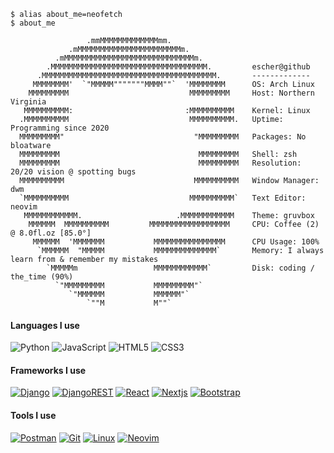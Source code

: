 <span style="font-size:14px">

```
$ alias about_me=neofetch
$ about_me

                 .mmMMMMMMMMMMMMMmm.                   
             .mMMMMMMMMMMMMMMMMMMMMMMMm.               
          .mMMMMMMMMMMMMMMMMMMMMMMMMMMMMMm.
        .MMMMMMMMMMMMMMMMMMMMMMMMMMMMMMMMMMM.         escher@github
      .MMMMMMMMMMMMMMMMMMMMMMMMMMMMMMMMMMMMMMM.       -------------
     MMMMMMMM'  `"MMMMM"""""""MMMM""`  'MMMMMMMM      OS: Arch Linux
    MMMMMMMMM                           MMMMMMMMM     Host: Northern Virginia
   MMMMMMMMMM:                         :MMMMMMMMMM    Kernel: Linux
  .MMMMMMMMMM                           MMMMMMMMMM.   Uptime: Programming since 2020
  MMMMMMMMM"                             "MMMMMMMMM   Packages: No bloatware
  MMMMMMMMM                               MMMMMMMMM   Shell: zsh
  MMMMMMMMM                               MMMMMMMMM   Resolution: 20/20 vision @ spotting bugs
  MMMMMMMMMM                             MMMMMMMMMM   Window Manager: dwm
  `MMMMMMMMMM                           MMMMMMMMMM`   Text Editor: neovim
   MMMMMMMMMMMM.                     .MMMMMMMMMMMM    Theme: gruvbox
    MMMMMM  MMMMMMMMMM         MMMMMMMMMMMMMMMMMM     CPU: Coffee (2) @ 8.0fl.oz [85.0°]
     MMMMMM  'MMMMMMM           MMMMMMMMMMMMMMMM      CPU Usage: 100%
      `MMMMMM  "MMMMM           MMMMMMMMMMMMMM`       Memory: I always learn from & remember my mistakes
        `MMMMMm                 MMMMMMMMMMMM`         Disk: coding / the_time (90%)
          `"MMMMMMMMM           MMMMMMMMM"`
             `"MMMMMM           MMMMMM"`           
                 `""M           M""`

```

#### Languages I use
![Python]
![JavaScript]
![HTML5]
![CSS3]

#### Frameworks I use
[![Django][Django]][Django-url]
[![DjangoREST][DjangoREST]][DjangoREST-url]
[![React][React]][React-url]
[![Nextjs][Nextjs]][Nextjs-url]
[![Bootstrap][Bootstrap]][Bootstrap-url]

#### Tools I use
[![Postman][Postman]][Postman-url]
[![Git][Git]][Git-url]
[![Linux][Linux]][Linux-url]
[![Neovim][Neovim]][Neovim-url]

[Python]: https://img.shields.io/badge/python-3670A0?style=for-the-badge&logo=python&logoColor=ffdd54
[JavaScript]: https://img.shields.io/badge/javascript-%23323330.svg?style=for-the-badge&logo=javascript&logoColor=%23F7DF1E
[HTML5]: https://img.shields.io/badge/html5-%23E34F26.svg?style=for-the-badge&logo=html5&logoColor=white
[CSS3]: https://img.shields.io/badge/css3-%231572B6.svg?style=for-the-badge&logo=css3&logoColor=white
[Shell Script]: https://img.shields.io/badge/shell_script-%23121011.svg?style=for-the-badge&logo=gnu-bash&logoColor=white

[Django]: https://img.shields.io/badge/django-%23092E20.svg?style=for-the-badge&logo=django&logoColor=white
[Django-url]: https://www.djangoproject.com/
[DjangoREST]: https://img.shields.io/badge/DJANGO-REST-ff1709?style=for-the-badge&logo=django&logoColor=white&color=ff1709&labelColor=gray
[DjangoREST-url]: https://www.django-rest-framework.org/
[React]: https://img.shields.io/badge/react-%2320232a.svg?style=for-the-badge&logo=react&logoColor=%2361DAFB
[React-url]: https://reactjs.org/
[Nextjs]: https://img.shields.io/badge/next.js-000000?style=for-the-badge&logo=nextdotjs&logoColor=white
[Nextjs-url]: https://nextjs.org/
[Bootstrap]: https://img.shields.io/badge/bootstrap-%23563D7C.svg?style=for-the-badge&logo=bootstrap&logoColor=white
[Bootstrap-url]: https://getbootstrap.com

[Postman]: https://img.shields.io/badge/Postman-FF6C37?style=for-the-badge&logo=postman&logoColor=white
[Postman-url]: https://www.postman.com/
[Git]: https://img.shields.io/badge/git-%23F05033.svg?style=for-the-badge&logo=git&logoColor=white
[Git-url]: https://git-scm.com/
[Linux]: https://img.shields.io/badge/Linux-FCC624?style=for-the-badge&logo=linux&logoColor=black
[Linux-url]: https://github.com/torvalds/linux
[Neovim]: https://img.shields.io/badge/NeoVim-%2357A143.svg?&style=for-the-badge&logo=neovim&logoColor=white
[Neovim-url]: https://neovim.io/
